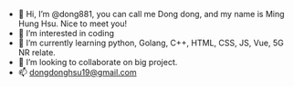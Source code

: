 - 👋 Hi, I’m @dong881, you can call me Dong dong, and my name is Ming Hung Hsu. Nice to meet you!
- 👀 I’m interested in coding
- 🌱 I’m currently learning python, Golang, C++, HTML, CSS, JS, Vue, 5G NR relate.
- 💞️ I’m looking to collaborate on big project.
- 📫 dongdonghsu19@gmail.com


<!---
Dongdong1332/Dongdong1332 is a ✨ special ✨ repository because its `README.md` (this file) appears on your GitHub profile.
You can click the Preview link to take a look at your changes.
--->
